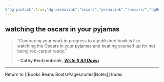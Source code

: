 ```yaml
---
{"dg-publish":true,"dg-permalink":"oscars","permalink":"/oscars/","dgHomeLink":true,"dgPassFrontmatter":false}
---
```



## watching the oscars in your pyjamas

> “Comparing your work in progress to a published book is like watching the Oscars in your pyjamas and beating yourself up for not being red-carpet ready.”
>
> **– Cathy Rentzenbrink,** _[**Write It All Down**](https://londonwriterssalon.us4.list-manage.com/track/click?u=8b047263967451488070a8ad0&id=ec346bdbb9&e=bc5cbc9b90)_

---

Return to [[Books Beans Boots/Pages/notes|Notes]] Index